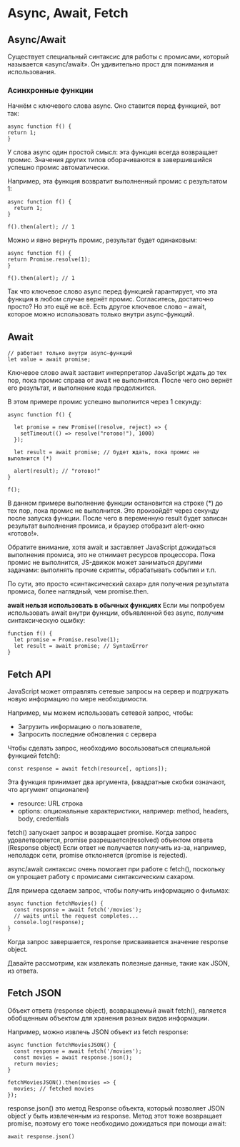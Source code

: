 # Async, Await, Fetch
## Async/Await
Существует специальный синтаксис для работы с промисами, который называется «async/await». Он удивительно прост для понимания и использования.

### Асинхронные функции
Начнём с ключевого слова async. Оно ставится перед функцией, вот так:

```
async function f() {
return 1;
}
```

У слова async один простой смысл: эта функция всегда возвращает промис. Значения других типов оборачиваются в завершившийся успешно промис автоматически.

Например, эта функция возвратит выполненный промис с результатом 1:

```
async function f() {
  return 1;
}

f().then(alert); // 1
```

Можно и явно вернуть промис, результат будет одинаковым:
```
async function f() {
return Promise.resolve(1);
}

f().then(alert); // 1
```
Так что ключевое слово async перед функцией гарантирует, что эта функция в любом случае вернёт промис. Согласитесь, достаточно просто? Но это ещё не всё. Есть другое ключевое слово – await, которое можно использовать только внутри async-функций.

## Await
```
// работает только внутри async–функций
let value = await promise;
```
Ключевое слово await заставит интерпретатор JavaScript ждать до тех пор, пока промис справа от await не выполнится. После чего оно вернёт его результат, и выполнение кода продолжится.

В этом примере промис успешно выполнится через 1 секунду:

```
async function f() {

  let promise = new Promise((resolve, reject) => {
    setTimeout(() => resolve("готово!"), 1000)
  });

  let result = await promise; // будет ждать, пока промис не выполнится (*)

  alert(result); // "готово!"
}

f();
```
В данном примере выполнение функции остановится на строке (*) до тех пор, пока промис не выполнится. Это произойдёт через секунду после запуска функции. После чего в переменную result будет записан результат выполнения промиса, и браузер отобразит alert-окно «готово!».

Обратите внимание, хотя await и заставляет JavaScript дожидаться выполнения промиса, это не отнимает ресурсов процессора. Пока промис не выполнится, JS-движок может заниматься другими задачами: выполнять прочие скрипты, обрабатывать события и т.п.

По сути, это просто «синтаксический сахар» для получения результата промиса, более наглядный, чем promise.then.


**await нельзя использовать в обычных функциях**
Если мы попробуем использовать await внутри функции, объявленной без async, получим синтаксическую ошибку:
```
function f() {
  let promise = Promise.resolve(1);
  let result = await promise; // SyntaxError
}
```

## Fetch API

JavaScript может отправлять сетевые запросы на сервер и подгружать новую информацию по мере необходимости.

Например, мы можем использовать сетевой запрос, чтобы:
- Загрузить информацию о пользователе,
- Запросить последние обновления с сервера

Чтобы сделать запрос, необходимо восользоваться специальной функцией fetch():


```
const response = await fetch(resource[, options]);
```
Эта функция принимает два аргумента, (квадратные скобки означают, что аргумент опционален)
- resource:  URL строка
- options: опциональные характеристики, например: method, headers, body, credentials

fetch() запускает запрос и возвращает promise. Когда запрос удовлетворяется, promise разрешается(resolved) объектом ответа (Response object)
Если ответ не получается получить из-за, например, неполадок сети, promise отклоняется (promise is rejected).

async/await синтаксис очень помогает при работе с fetch(),
поскольку он упрощает работу с промисами синтаксическим сахаром.

Для примера сделаем запрос, чтобы получить информацию о фильмах:
```
async function fetchMovies() {
  const response = await fetch('/movies');
  // waits until the request completes...
  console.log(response);
}
```
Когда запрос завершается, response присваивается значение response object.

Давайте рассмотрим, как извлекать полезные данные, такие как JSON, из ответа.


## Fetch JSON

Объект ответа (response object), возвращаемый await fetch(), является обобщенным объектом для хранения разных видов информации.

Например, можно извлечь JSON объект из fetch response:
```
async function fetchMoviesJSON() {
  const response = await fetch('/movies');
  const movies = await response.json();
  return movies;
}

fetchMoviesJSON().then(movies => {
  movies; // fetched movies
});
```
response.json() это метод Response объекта, который позволяет JSON object`у быть извлеченным из response.
Метод этот тоже возвращает promise, поэтому его тоже необходимо дожидаться при помощи await:
```
await response.json()
```
